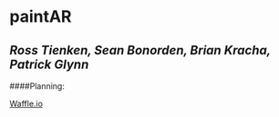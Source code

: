 # **paintAR**

## *Ross Tienken, Sean Bonorden, Brian Kracha, Patrick Glynn*

####Planning:

[Waffle.io](https://waffle.io/RossTienken/paintAR)

